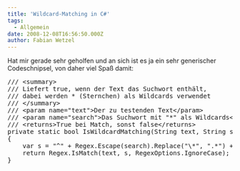 ```yaml
---
title: 'Wildcard-Matching in C#'
tags:
  - Allgemein
date: 2008-12-08T16:56:50.000Z
author: Fabian Wetzel
---
```


Hat mir gerade sehr geholfen und an sich ist es ja ein sehr generischer Codeschnipsel, von daher viel Spaß damit:
<pre>/// &lt;summary&gt;
/// Liefert true, wenn der Text das Suchwort enthält,
/// dabei werden * (Sternchen) als Wildcards verwendet
/// &lt;/summary&gt;
/// &lt;param name="text"&gt;Der zu testenden Text&lt;/param&gt;
/// &lt;param name="search"&gt;Das Suchwort mit "*" als Wildcards&lt;/param&gt;
/// &lt;returns&gt;True bei Match, sonst false&lt;/returns&gt;
private static bool IsWildcardMatching(String text, String search)
{
    var s = "^" + Regex.Escape(search).Replace("\*", ".*") + "$";
    return Regex.IsMatch(text, s, RegexOptions.IgnoreCase);
}</pre>


